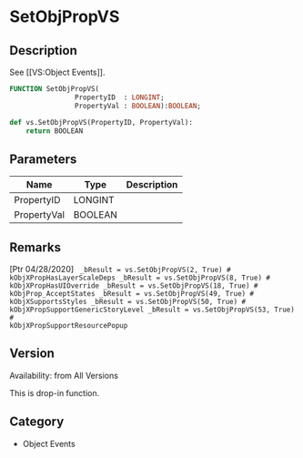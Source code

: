 # SetObjPropVS

## Description
See [[VS:Object Events]].

```pascal
FUNCTION SetObjPropVS(
				PropertyID  : LONGINT;
				PropertyVal : BOOLEAN):BOOLEAN;
```

```python
def vs.SetObjPropVS(PropertyID, PropertyVal):
    return BOOLEAN
```

## Parameters
|Name|Type|Description|
|---|---|---|
|PropertyID|LONGINT|   |
|PropertyVal|BOOLEAN|   |

## Remarks
[Ptr 04/28/2020]
<code lang=py>
_bResult = vs.SetObjPropVS(2, True)  # kObjXPropHasLayerScaleDeps
_bResult = vs.SetObjPropVS(8, True)  # kObjXPropHasUIOverride
_bResult = vs.SetObjPropVS(18, True)  # kObjProp_AcceptStates
_bResult = vs.SetObjPropVS(49, True)  # kObjXSupportsStyles
_bResult = vs.SetObjPropVS(50, True)  # kObjXPropSupportGenericStoryLevel
_bResult = vs.SetObjPropVS(53, True)  # kObjXPropSupportResourcePopup
</code>

## Version
Availability: from All Versions

This is drop-in function.

## Category
* Object Events


